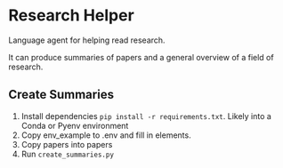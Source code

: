 # Research Helper
Language agent for helping read research.

It can produce summaries of papers and a general overview of a field of research.

## Create Summaries
1. Install dependencies `pip install -r requirements.txt`. Likely into a Conda or Pyenv environment
2. Copy env_example to .env and fill in elements.
3. Copy papers into papers
4. Run `create_summaries.py`

